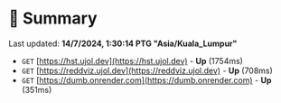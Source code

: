 # 📖 Summary
Last updated: **14/7/2024, 1:30:14 PTG "Asia/Kuala_Lumpur"**

- `GET` [https://hst.ujol.dev](https://hst.ujol.dev) - **Up** (1754ms)
- `GET` [https://reddviz.ujol.dev](https://reddviz.ujol.dev) - **Up** (708ms)
- `GET` [https://dumb.onrender.com](https://dumb.onrender.com) - **Up** (351ms)
